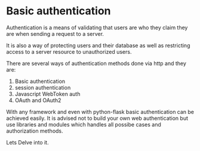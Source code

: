 # Basic authentication

Authentication is a means of validating that users are who they claim they are when sending a request to a server.

It is also a way of protecting users and their database as well as restricting access to a server resource to unauthorized users.

There are several ways of authentication methods done via http and they are:
1. Basic authentication
2. session authentication
3. Javascript WebToken auth
4. OAuth and OAuth2

With any framework and even with python-flask basic authentication can be achieved easily.
It is advised not to build your own web authentication but use libraries and modules which handles all possibe cases and authorization methods.

Lets Delve into it.